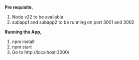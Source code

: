 **Pre requisite,**
1. Node v22 to be available
2. subapp1 and subapp2 to be running on port 3001 and 3002

**Running the App,**
1. npm install
2. npm start
3. Go to http://localhost:3000/
